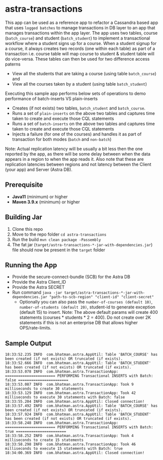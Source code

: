 # astra-transactions
This app can be used as a reference app to refactor a Cassandra based app that uses `logged batches` to manage transactions in DB layer to an app that manages transactions within the app layer. 
The app uses two tables, course (`batch_course`) and student (`batch_student`) to implement a transactional workflow where a student signs up for a course. 
When a student signup for a course, it always creates two records (one within each table) as part of a transaction i.e. course table will map course to student & student table will do vice-versa. These tables can then be used for two difference access paterns 
- View all the students that are taking a course (using table `batch_course`) and  
- View all the courses taken by a student (using table `batch_student`)  

Executing this sample app performs below sets of operations to demo performance of batch-inserts VS plain-inserts 
- Creates (if not exists) two tables, `batch_student` and `batch_course`. 
- Runs a set of `plain-inserts` on the above two tables and captures time taken to create and execute those CQL statements
- Runs a set of `batch-inserts` on the above two tables and captures time taken to create and execute those CQL statements
- Injects a failure (for one of the courses) and handles it as part of transaction for both modes (`batch` and `non-batch`)

Note: Actual replication latency will be usually a bit less then the one reported by the app, as there will be some delay between when the data appears in a region to when the app reads it. Also note that these are replication latencies between regions and not latency between the Client (your app) and Server (Astra DB).

## Prerequisite
- **Java11** (minimum) or higher
- **Maven 3.9.x** (minimum) or higher

## Building Jar 
1. Clone this repo
2. Move to the repo folder `cd astra-transactions`
3. Run the build `mvn clean package -Passembly`
4. The fat jar (`target/astra-transactions-*-jar-with-dependencies.jar`) file should now be present in the `target` folder

## Running the App
- Provide the secure-connect-bundle (SCB) for the Astra DB
- Provide the Astra Client_ID 
- Provide the Astra SECRET 
- Run command `java -jar target/astra-transactions-*-jar-with-dependencies.jar "path-to-scb-region" "client-id" "client-secret"`
	- Optionally you can also pass the `number-of-courses (default 10)`, `number-of-students (default 20)`, student-id to generate exception (default 15) to insert.
	Note: The above default params will create 400 statements (courses * students * 2 = 400). Do not create over 2K statements if this is not an enterprise DB that allows higher OPS/rate-limits.

## Sample Output
```
18:33:52.235 INFO  com.bhatman.astra.AppUtil: Table 'BATCH_COURSE' has been created (if not exists) OR truncated (if exists).
18:33:52.666 INFO  com.bhatman.astra.AppUtil: Table 'BATCH_STUDENT' has been created (if not exists) OR truncated (if exists).
18:33:53.078 INFO  com.bhatman.astra.TransactionApp: ======================= PERFORMING Transactional INSERTS with Batch: false =======================
18:33:53.087 INFO  com.bhatman.astra.TransactionApp: Took 9 milliseconds to create 30 statements
18:33:53.129 INFO  com.bhatman.astra.TransactionApp: Took 42 milliseconds to execute 30 statements with Batch: false
18:33:55.204 INFO  com.bhatman.astra.AppUtil: Closed connection!
18:33:57.492 INFO  com.bhatman.astra.AppUtil: Table 'BATCH_COURSE' has been created (if not exists) OR truncated (if exists).
18:33:57.924 INFO  com.bhatman.astra.AppUtil: Table 'BATCH_STUDENT' has been created (if not exists) OR truncated (if exists).
18:33:58.248 INFO  com.bhatman.astra.TransactionApp: ======================= PERFORMING Transactional INSERTS with Batch: true =======================
18:33:58.252 INFO  com.bhatman.astra.TransactionApp: Took 4 milliseconds to create 15 statements
18:33:58.298 INFO  com.bhatman.astra.TransactionApp: Took 46 milliseconds to execute 15 statements with Batch: true
18:34:00.369 INFO  com.bhatman.astra.AppUtil: Closed connection!
```
